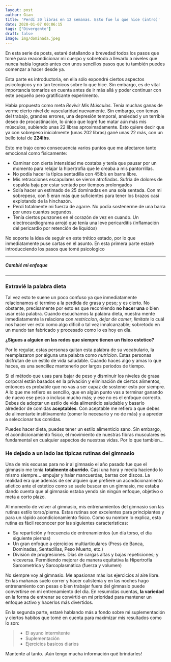 ```yaml
---
layout: post
author: Gian
title: 'Perdí 30 libras en 12 semanas. Esto fue lo que hice (intro)'
date: 2020-01-07 00:06:15
tags: ["Divergente"]
draft: false
image: img/dominada.jpeg
---
```


En esta serie de posts, estaré detallando a brevedad todos los pasos que tomé para reacondicionar mi cuerpo y sobretodo a llevarlo a niveles que nunca habia logrado antes con unos sencillos pasos que tu también puedes comenzar a hacer desde ya.

Esta parte es introductoria, en ella sólo expondré ciertos aspectos psicologicos y no tan tecnicos sobre lo que hice. Sin embargo, es de vital importancia tomarlos en cuenta antes de ir más allá y poder continuar con este pequeño pero gratificante experimento.

Había propuesto como meta  _Revivir Mis Músculos_. Tenía muchas ganas de verme cierto nivel de vascularidad nuevamente. Sin embargo, con temas del trabajo, grandes errores, una depresión temporal, ansiedad y un terrible deseo de procastinación, lo único que logré fue matar aún más mis músculos, subiendo unas 22 libras aproximadamente. Esto quiere decir que ya con sobrepeso inicialmente (unas 202 libras) gané unas 22 más, con un bello total de **224lbs**.

Esto me trajo como consecuencia varios puntos que me afectaron tanto emocional como fisicamente:
- Caminar con cierta intensidad me costaba y tenía que pausar por un momento para relajar la hipertrofía que le creaba a mis pantorrillas.
- No podía hacer la típica sentadilla con 45lb’s en barra libre.
- Mis retracciones escapulares se vieron atrofiadas. Sufria de dolores de espalda baja por estar sentado por tiempos prolongados
- Solía hacer un estimado de 25 dominadas en una sola sentada. Con mi sobrepeso, con 5 eran más que suficientes para tener los brazos casi explotando de la hinchazón.
- Perdí totalmente mi fuerza de agarre. No podía sostenerme de una barra por unos cuantos segundos.
- Tenía ciertos punzones en el corazón de vez en cuando. Un electrocardiograma arrojó que tenía una leve pericarditis (inflamación del pericardio por retención de líquidos)

No soporte la idea de seguir en este trético estado, por lo que inmediatamente puse cartas en el asunto. En esta primera parte estaré introducciendo los pasos que tomé psicologico

<hr />

##### Cambié mi enfoque

<hr />

### Extravié la palabra dieta

Tal vez esto te suene un poco confuso ya que inmediatamente relacionamos el termino a la perdida de grasa y peso; y es cierto. No obstante, precisamente por esto es que recomiendo **no hacer una** o bien usar esta palabra. Cuando escuchamos la palabra dieta, nuestra mente inmediatamente la relaciona con *restriccion*, *dejar de comer*, *limitate* lo cuál nos hacer ver esto como algo dificil o tal vez innalcanzable; sobretodo en un mundo tan fabricado y procesado como lo es hoy en día.

**¿Sigues a alguien en las redes que siempre tienen un fisico estetico?**

Por lo regular, estas personas quitan esta palabra de su vocabulario, la reemplazaron por alguna una palabra como *nutricion*. Estas personas disfrutan de un estilo de vida saludable. Cuando haces algo y amas lo que haces, es una sencillez mantenerlo por largos periodos de tiempo.

Si el método que usas para bajar de peso y disminuir los niveles de grasa corporal están basados en la privación y eliminación de ciertos alimentos, entonces es probable que no vas a ser capaz de sostener esto por siempre. A lo que me refiero es sencillo, que en algún punto vas a terminar ganando de nuevo ese peso o incluso mucho más; y ese no es el enfoque correcto. Debes de adoptar un estilo de vida alimenticio saludable y basarlo alrededor de comidas **aceptables**. Con aceptable me refiero a que debes de alimentarte institivamente (comer lo necesario y no de más) y a apreder a seleccionar tus comidas.

Puedes hacer dieta, puedes tener un estilo alimenticio sano. Sin embargo, el acondicionamiento fisico, el movimiento de nuestras fibras musculares es fundamental en cualquier aspectos de nuestras vidas. Por lo que también...

### He dejado a un lado las tipicas rutinas del gimnasio

Una de mis excusas para no ir al gimnasio el año pasado fue que el gimnasio me tenía **totalmente aburrido**. Casi una hora y media haciendo lo mismo siempre... empujar y halar mancuerdas, barras con discos. La realidad era que además de ser alguien que prefiere un acondicionamiento atletico ante el estetico como se suele buscar en un gimnasio, me estaba dando cuenta que al gimnasio estaba yendo sin ningún enfoque, objetivo o meta a corto plazo.

Al momento de volver al gimnasio, mis entrenamientos del gimnasio son las rutinas estilo torso/pierna. Estas rutinas son excelentes para principiantes y para un rápido acondicionamiento fisico. Como su nombre lo explica, esta rutina es fácil reconocer por las siguientes caracteristicas:

- Su repartición y frecuencia de entrenamientos (un día torso, el día siguiente piernas)
- Un gran enfoque a ejercicios multiarticulares (Press de Banca, Dominadas, Sentadillas, Peso Muerto, etc.)
- División de progresiones. Días de cargas altas y bajas repeticiones; y viceversa. Permitiendo mejorar de manera equitativa la Hipertrofía Sarcometrica y Sarcoplasmática (fuerza y volumen)

No siempre voy al gimnasio. Me apasionan más los ejercicios al aire libre. En las mañanas suelo correr y hacer calistenia y en las noches hago entrenamiento con pesas o bien trabajar fuera del gimnasio puede convertirse en mi entrenamiento del día. En resumidas cuentas, **la variedad** en la forma de entrenar se convirtió en mi prioridad para mantener un enfoque activo y hacerlos más divertidos.


En la segunda parte, estaré hablando más a fondo sobre mi suplementación y ciertos habitos que tomé en cuenta para maximizar mis resultados como lo son:
> - El ayuno intermitente
> - Suplementación
> - Ejercicios basicos diarios

Mantente al tanto. ¡Aún tengo mucha información qué brindarles!